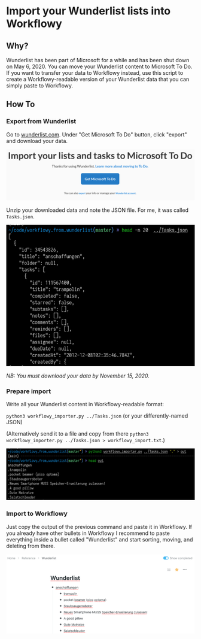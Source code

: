 # Import your Wunderlist lists into Workflowy

## Why?

Wunderlist has been part of Microsoft for a while and has been shut down on May 6, 2020. You can move your Wunderlist content to Microsoft To Do. If you want to transfer your data to Workflowy instead, use this script to create a Workflowy-readable version of your Wunderlist data that you can simply paste to Workflowy.

## How To

### Export from Wunderlist

Go to [wunderlist.com](https://www.wunderlist.com/). Under "Get Microsoft To Do" button, click "export" and download your data.

![Click the tiny "export" to get your data out of Wunderlist.](images/export_screenshot.png)

Unzip your downloaded data and note the JSON file. For me, it was called `Tasks.json`.

![This is how your exported JSON will look like.](images/json.png)

*NB: You must download your data by November 15, 2020.*

### Prepare import

Write all your Wunderlist content in Workflowy-readable format:

`python3 workflowy_importer.py ../Tasks.json` (or your differently-named JSON)

(Alternatively send it to a file and copy from there `python3 workflowy_importer.py ../Tasks.json > workflowy_import.txt`.)

![Output of this program](images/output.png)

### Import to Workflowy

Just copy the output of the previous command and paste it in Workflowy. If you already have other bullets in Workflowy I recommend to paste everything inside a bullet called "Wunderlist" and start sorting, moving, and deleting from there.

![Output pasted to Workflowy](images/pasted.png)
